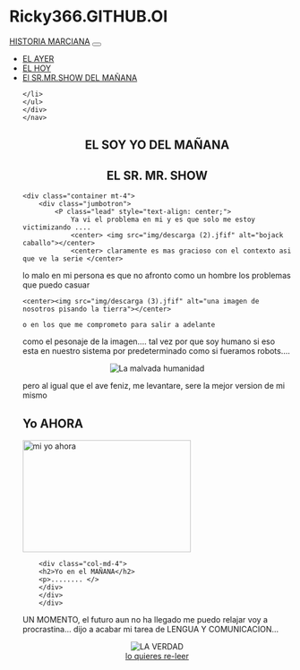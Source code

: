 # Ricky366.GITHUB.OI
<!DOCTYPE html>
<html lang="es">
<head>
<meta charset="UTF-8">
<meta name="viewport" content="width=device-width, initial-scale=1.0">
<title>Acerca de - Marco de 2°F</title>
<link href="https://maxcdn.bootstrapcdn.com/bootstrap/4.5.2/css/bootstrap.min.css" rel="stylesheet">
</head>
<body>

<!--AQUI IRA EL CONTENIDO POR MODULOS -->

<!--AQUI IRA EL CONTENIDO POR MODULOS -->

<!--scripts -->
<script src="https://code.jquery.com/jquery-3.5.1.slim.min.js"></script>
<script src="https://cdn.jsdelivr.net/npm/@popperjs/core@2.5.4/dist/umd/popper.min.js"></script>
<script src="https://stackpath.bootstrapcdn.com/bootstrap/4.5.2/js/bootstrap.min.js"></script>
<!--scripts -->

</body>
</html>

<!--BARRA DE NAVEGACION -->

<nav class="navbar navbar-expand-lg navbar-dark bg-secondary">
    <a class="navbar-brand" href="#">HISTORIA MARCIANA</a>
    <button class="navbar-toggler" type="button" data-toggle="collapse"
    data-target="#navbarNav" aria-controls="navbarNav"
    aria-expanded="false" aria-label="Toggle navigation">
    <span class="navbar-toggler-icon"></span>
    </button>
    <div class="collapse navbar-collapse" id="navbarNav">
    <ul class="navbar-nav">
    <li class="nav-item active">
    <a class="nav-link" href="mi autobiografia.html"> EL AYER </a>
    </li>
    <li class="nav-item">
    <a class="nav-link" href="El hoy .HTML"> EL HOY  </a>
    </li>
    <li class="nav-item">
    <a class="nav-link" href="el SR. MR. don show DEL MAÑANA.html"> El SR.MR.SHOW DEL MAÑANA</a>
    
    </li>
    </ul>
    </div>
    </nav>


<!--CONTENEDOR TITULOS -->

<div class="container mt-4">
    <div>
    <h1 class="display-3" style="text-align: center;"> EL SOY YO DEL MAÑANA </h1>
    <h1 class="display-6" style="text-align: center;"> EL SR. MR. SHOW</h1>

    <div class="container mt-4">
        <div class="jumbotron">
            <P class="lead" style="text-align: center;">
                Ya vi el problema en mi y es que solo me estoy victimizando .... 
                <center> <img src="img/descarga (2).jfif" alt="bojack caballo"></center>   
                <center> claramente es mas gracioso con el contexto asi que ve la serie </center>
lo malo en mi persona es que no afronto como un hombre los problemas que puedo casuar<p> 

    <center><img src="img/descarga (3).jfif" alt="una imagen de nosotros pisando la tierra"></center>
    
    o en los que me comprometo para salir a adelante 
como el pesonaje de la imagen.... tal vez por que soy humano si eso esta en nuestro sistema por predeterminado como si fueramos
robots....<p>

<center><img src="IMG/descarga (4).jfif" alt="La malvada humanidad"></center>


pero al igual que el ave feniz, me levantare, sere la mejor version de mi mismo<p>
    
  <!-- Sistema de Rejilla -->

<div class="container mt-4">
    <div class="row">
    <div class="col-md-4">
    <h2>Yo AHORA</h2>
  <img src="IMG/IMG_20240628_145330.jpg" alt=" mi yo ahora" width="300" height="200">
    </div>
    <div class="col-md-4">
        <h0></h0>
        <p></p>
        </div>
        
        <div class="col-md-4">
        <h2>Yo en el MAÑANA</h2>
        <p>........ </>
        </div>
        </div>
        </div>



UN MOMENTO, el futuro aun no ha llegado me puedo relajar voy a procrastina... dijo a acabar mi tarea de LENGUA Y COMUNICACION...

<P class="lead" style="text-align: center;"></P>

<center> <img src="img/images (1).jfif" alt="LA VERDAD"></center>   


 <CENTER><a class="btn btn-primary btn-lg mt-4" href="mi autobiografia.html"
        role="button"> lo quieres re-leer</a> </CENTER>
        </div>
        </div>


</P> 
